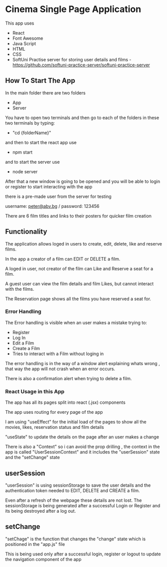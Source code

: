 # Cinema Single Page Application
This app uses

- React
- Font Awesome
- Java Script
- HTML
- CSS
- SoftUni Practise server for storing user details and films - https://github.com/softuni-practice-server/softuni-practice-server

## How To Start The App

In the main folder there are two folders

- App
- Server

You have to open two terminals and then go to each of the folders in these two terminals by typing:
- "cd {folderName}"

and then to start the react app use
- npm start

and to start the server use
- node server

After that a new window is going to be opened and you will be able to login or register to start interacting with the app

there is a pre-made user from the server for testing

username: peter@abv.bg / password: 123456

There are 6 film titles and links to their posters for quicker film creation 

## Functionality

The application allows loged in users to create, edit, delete, like and reserve films.

In the app a creator of a film can EDIT or DELETE a film.

A loged in user, not creator of the film can Like and Reserve a seat for a film.

A guest user can view the film details and film Likes, but cannot interact with the films.

The Reservation page shows all the films you have reserved a seat for.

### Error Handling

The Error handling is visible when an user makes a mistake trying to:

- Register 
- Log In
- Edit a Film
- Create a Film
- Tries to interact with a Film without loging in

The error handling is in the way of a window alert explaining whats wrong , that way the app will not crash when an error occurs.

There is also a confirmation alert when trying to delete a film.

### React Usage in this App

The app has all its pages split into react (.jsx) components

The app uses routing for every page of the app

I am using "useEffect" for the initial load of the pages to show all the movies, likes, reservation status and film details

"useState" to update the details on the page after an user makes a change

There is also a "Context" so i can avoid the prop drilling , the context in the app is called "UserSessionContext" and it includes the "userSession" state and the "setChange" state 

## userSession

"userSession" is using sessionStorage to save the user details and the authentication token needed to EDIT, DELETE and CREATE a film.

Even after a refresh of the webpage these details are not lost. The sessionStorage is being generated after a successful Login or Register and its being destroyed after a log out.

## setChange

"setChage" is the function that changes the "change" state which is positioned in the "app.js" file

This is being used only after a successful login, register or logout to update the navigation component of the app
